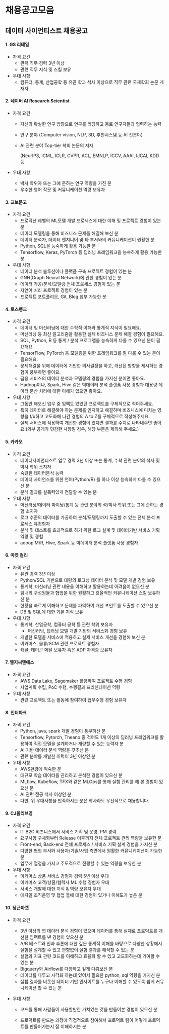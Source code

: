 # 채용공고모음

## 데이터 사이언티스트 채용공고

#### 1. GS 리테일

- 자격 요건
  - 관력 직무 경력 3년 이상
  - 관련 직무 지식 및 스킬 보유
- 우대 사항
  - 컴퓨터, 통계, 산업공학 등 유관 학과 석사 이상으로 직무 관련 국제학회 논문 게재자

#### 2. 네이버 AI Research Scientist

- 자격 요건

  -  자신의 확실한 연구 방향으로 연구를 리딩하고 동료 연구자들과 협력하는 능력

  - 연구 분야 (Computer vision, NLP, 3D, 추천시스템 등 AI 전분야)

  - AI 관련 분야 Top-tier 학회 논문의 저자 

    (NeurIPS, ICML, ICLR, CVPR, ACL, EMNLP, ICCV, AAAI, IJCAI, KDD 등

- 우대 사항
  - 박사 학위자 또는 그에 준하는 연구 역량을 가진 분
  - 우수한 영어 작문 및 커뮤니케이션 역량 보유자

#### 3. 교보문고

- 자격 요건
  - 프로덕션 레벨의 ML모델 개발 프로세스에 대한 이해 및 프로젝트 경험이 있는 분
  - 데이터 모델링을 통해 비즈니스 문제를 해결해 보신 분
  - 데이터 분석가, 데이터 엔지니어 및 타 부서와의 커뮤니케이션이 원활한 분
  - Python, SQL을 능숙하게 활용 가능한 분
  - Tensorflow, Keras, PyTorch 등 딥러닝 프레임워크을 능숙하게 활용 가능한 분
- 우대 사항
  - 데이터 분석 솔루션이나 플랫폼 구축 프로젝트 경험이 있는 분
  - GNN(Graph Neural Network)에 관한 경험이 있는 분
  - 데이터 가공/분석/모델링 전체 프로세스 경험이 있는 분
  - 자연어 처리 프로젝트 경험이 있는 분
  - 프로젝트 포트폴리오, Git, Blog 첨부 가능한 분

#### 4. 토스뱅크

- 자격 요건
  - 데이터 및 머신러닝에 대한 수학적 이해와 통계적 지식이 필요해요.
  - 머신러닝 등 최신 알고리즘을 활용한 실제 비즈니스 문제 해결 경험이 필요해요.
  - SQL, Python, R 등 통계 / 분석 프로그램을 능숙하게 다룰 수 있으신 분이 필요해요.
  - TensorFlow, PyTorch 등 모델링을 위한 프레임워크를 잘 다룰 수 있는 분이 필요해요.
  - 문제해결을 위해 데이터에 기반한 의사결정을 하고, 개선된 방향을 제시하는 경험이 풍부하면 좋아요.
  - 금융 서비스의 데이터 분석과 모델링의 경험을 가지신 분이면 좋아요.
  - Hadoop이나, Spark, Hive 같은 빅데이터 분석 플랫폼 사용 경험과 대용량 데이터 분산 처리에 대한 이해가 있으면 좋아요.
- 우대 사항
  - 그동안 해오신 업무 중 임팩트 있었던 프로젝트를 구체적으로 적어주세요.
  - 특히 데이터로 해결해야 하는 문제를 인지하고 해결하며 비즈니스에 미치는 영향을 f/u하고 고도화해 나간 경험의 A to Z를 구체적으로 작성해주세요.
  - 실제 서비스에 적용하여 개선한 경험이 있다면 결과를 수치로 나타내주면 좋아요.(외부 공개가 민감한 사항일 경우, 해당 부분은 제외해 주세요.)

#### 5. 카카오

- 자격 요건
  - 데이터사이언티스트 업무 경력 3년 이상 또는 통계, 수학 관련 분야의 석사 및 박사 학위 소지자
  - 숙련된 데이터분석 능력
  - 데이터 사이언스를 위한 언어(Python/R) 를 하나 이상 능숙하게 다룰 수 있으신 분
  - 분석 결과를 설득력있게 전달할 수 있는 분
- 우대 사항
  - 머신러닝/데이터 마이닝/통계 등 관련 분야의 석/박사 학위 또는 그에 준하는 경험 소지자
  - 로그 수준의 데이터를 가공하여 분석/모델링까지 도출할 수 있는 전체 분석 프로세스 유경험자
  - 분석 및 테스트를 효과적으로 하기 위한 로그 설계 및 데이터기반 서비스 기획 역량 및 경험
  - adoop M/R, Hive, Spark 등 빅데이터 분석 플랫폼 사용 경험자

#### 6. 마켓 컬리

- 자격 요건
  - 유관 경력 3년 이상
  - Python/SQL 기반으로 대량의 로그성 데이터 분석 및 모델 개발 경험 보유
  - 통계학, 머신러닝 관련 내용을 이해하고 활용하는데 어려움이 없으신 분
  - 팀내외 구성원들과 협업을 위한 원활하고 효율적인 커뮤니케이션 스킬 보유하신 분 
  - 현황을 빠르게 이해하고 문제를 파악하여 개선 포인트를 도출할 수 있으신 분
  - DB 및 SQL에 대한 기본 지식 보유
- 우대 사항
  - 통계학, 산업공학, 컴퓨터 공학 등 관련 학위 보유자 
    - 머신러닝, 딥러닝 모델 개발 기반의 서비스화 경험 보유
  - 개발한 모델을 서비스에 적용하고 실제 서비스 개선을 경험해 보신 분 
  - 이커머스, 물류/SCM 관련 프로젝트 경험자
  - 캐글, 데이콘 메달 보유자 혹은 ADP 자격증 보유자

#### 7. 엘지씨엔에스

- 자격 요건
  - AWS Data Lake, Sagemaker 활용하여 프로젝트 수행 경험
  - 사업계획 수립, PoC 수행, 수행결과 프리젠테이션 역량
- 우대 사항
  - 관련 프로젝트 또는 활동에 참여하여 업무수행 경험 보유자

#### 8. 인터파크

- 자격 요건
  - Python, java, spark 개발 경험이 풍부하신 분
  - Tensorflow, Pytorch, Theano 중 적어도 1개 이상의 딥러닝 프레임워크를 활용하여 직접 모델을 설계하거나 개량할 수 있는 능력자 분
  - AI 기반 데이터 분석 역량을 갖추신 분
  - 관련 분야를 개발한 이력이 3년 이상인 분
- 우대 사항
  - AWS환경에 익숙한 분
  - 대규모 학습 데이터를 관리하고 분석한 경험이 있으신 분
  - MLflow, Kubeflow, TFX와 같은 MLOps를 통해 실험 관리를 해 본 경험이 있으신 분
  - AI 관련 전공 석사 이상인 분
  - 다만, 위 우대사항을 만족하시는 분은 학사라도 우선적으로 채용합니다.

#### 9. CJ올리브영

- 자격 요건
  - IT B2C 비즈니스에서 서비스 기획 및 운영, PM 경력
  - 요구사항 구체화부터 Release 이후까지 전체 프로젝트 관리 역량을 보유한 분
  - Front-end, Back-end 전체 프로세스 / 서비스 기획 설계 경험을 가지신 분
  - 다양한 협업 부서와 사용자/기술/사업 측면에서 원활한 커뮤니케이션이 가능한 분
  - 업무에 열정을 가지고 주도적으로 진행할 수 있는 역량을 보유한 분
- 우대 사항
  - 이커머스 상품 서비스 경험자 경력 5년 이상 우대
  - 이커머스 고객/상품/협력사 ML 수행 경험자 우대
  - 서비스 개발에 대한 지식 & 역량 보유자 우대
  - 애자일 조직운영 및 협업 툴에 대한 경험이 있거나 이해도가 높은 분

#### 10. 당근마켓

- 자격 요건

  - 3년 이상의 앱 데이터 분석 경험이 있으며 데이터를 통해 실제로 프로덕트를 개선한 임팩트를 낸 경험이 있으신 분
  - A/B 테스트와 인과 추론에 대한 깊은 통계적 이해를 바탕으로 다양한 상황에서 실험을 설계할 수 있고 편향없이 실험 결과를 해석할 수 있는 분
  - 실험과 지표 관련 코드를 이해하고 효율화 할 수 있고 고도화하는데 기여할 수 있는 분
  - Bigquery와 Airflow를 다양하고 깊게 다뤄보신 분
  - 데이터를 다루고 시각화 하는데 있어서 필요한 python, sql 역량을 가지신 분
  - 실험 결과를 비롯한 데이터 기반 인사이트를 누구나 이해할 수 있도록 쉽게 커뮤니케이션 할 수 있는 분

- 우대 사항

  - 코드를 통해 사람들이 사용할만한 가치있는 것을 만들어본 경험이 있으신 분

  - 프로덕트를 만드는 과정에 직접적으로 참여해서 프로덕트 팀이 어떻게 프로덕트를 만들어가는지 잘 이해하시는 분

    
